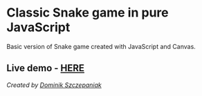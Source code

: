 # Classic Snake game in pure JavaScript

Basic version of Snake game created with JavaScript and Canvas. 

## Live demo - [HERE](https://elszczepano.github.io/Snake.js/)

*Created by [Dominik Szczepaniak](http://devszczepaniak.pl/)*
